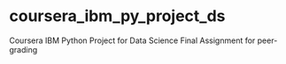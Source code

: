 # coursera_ibm_py_project_ds
Coursera IBM Python Project for Data Science
Final Assignment for peer-grading
